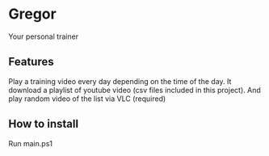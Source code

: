 # Gregor
Your personal trainer

## Features

Play a training video every day depending on the time of the day.
It download a playlist of youtube video (csv files included in this project).
And play random video of the list via VLC (required)

## How to install
Run main.ps1
